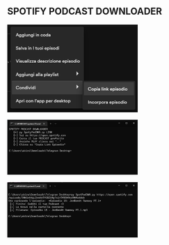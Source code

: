 ## SPOTIFY PODCAST DOWNLOADER

<img
  src="Screenshot_20221106_030454.png"
  alt="Screen"
  title="Scren"
  style="display: inline-block; margin: 0 auto; max-width: 300px">
  
  <img
  src="1.png"
  alt="Screen"
  title="Scren"
  style="display: inline-block; margin: 0 auto; max-width: 300px">

  <img
  src="2.png"
  alt="Screen"
  title="Scren"
  style="display: inline-block; margin: 0 auto; max-width: 300px">
